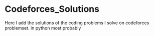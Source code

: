 # Codeforces_Solutions
Here I add the solutions of the coding problems I solve on codeforces problemset.
in python most probably
